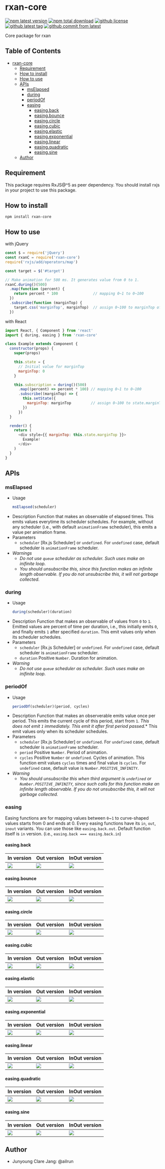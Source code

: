 # rxan-core

[![npm latest version](https://img.shields.io/npm/v/rxan-core/latest.svg)](https://www.npmjs.com/package/rxan-core)
[![npm total download](https://img.shields.io/npm/dt/rxan-core.svg)](https://www.npmjs.com/package/rxan-core)
[![github license](https://img.shields.io/github/license/Ailrun/rxan-core.svg)](https://github.com/Ailrun/rxan-core/blob/master/LICENSE)
[![github latest tag](https://img.shields.io/github/tag/Ailrun/rxan-core.svg)](https://github.com/Ailrun/rxan-core/tags)
[![github commit from latest](https://img.shields.io/github/commits-since/Ailrun/rxan-core/latest.svg)](https://github.com/Ailrun/rxan-core)

Core package for rxan

<!-- markdown-toc start - Don't edit this section. Run M-x markdown-toc-refresh-toc -->
## Table of Contents

- [rxan-core](#rxan-core)
    - [Requirement](#requirement)
    - [How to install](#how-to-install)
    - [How to use](#how-to-use)
    - [APIs](#apis)
        - [msElapsed](#mselapsed)
        - [during](#during)
        - [periodOf](#periodof)
        - [easing](#easing)
            - [easing.back](#easingback)
            - [easing.bounce](#easingbounce)
            - [easing.circle](#easingcircle)
            - [easing.cubic](#easingcubic)
            - [easing.elastic](#easingelastic)
            - [easing.exponential](#easingexponential)
            - [easing.linear](#easinglinear)
            - [easing.quadratic](#easingquadratic)
            - [easing.sine](#easingsine)
    - [Author](#author)

<!-- markdown-toc end -->

## Requirement

This package requires RxJS@^5 as peer dependency.
You should install rxjs in your project to use this package.

## How to install

```
npm install rxan-core
```

## How to use

with jQuery

```javascript
const $ = require('jQuery')
const rxanC = require('rxan-core')
require('rxjs/add/operators/map')

const target = $('#target')

// Make animation for 500 ms. It generates value from 0 to 1.
rxanC.during()(500)
  .map(function (percent) {
    return percent * 100                // mapping 0~1 to 0~100
  })
  .subscribe(function (marginTop) {
    target.css('marginTop', marginTop)  // assign 0~100 to marginTop of target
  })
```

with React

```javascript
import React, { Component } from 'react'
import { during, easing } from 'rxan-core'

class Example extends Component {
  constructor(props) {
    super(props)

    this.state = {
      // Initial value for marginTop
      marginTop: 0
    }

    this.subscription = during()(500)
      .map((percent) => percent * 100) // mapping 0~1 to 0~100
      .subscribe((marginTop) => {
        this.setState({
          marginTop: marginTop         // assign 0~100 to state.marginTop
        })
      })
  }

  render() {
    return (
      <div style={{ marginTop: this.state.marginTop }}>
        Example!
      </div>
    )
  }
}
```

## APIs

### msElapsed
- Usage
  ```javascript
  msElapsed(scheduler)
  ```
- Description
  Function that makes an observable of elapsed times.
  This emits values everytime its scheduler schedules.
  For example, without any scheduler (i.e., with default `animationFrame` scheduler), this emits a value per animation frame.
- Parameters
    - `scheduler`
      [Rx.js Scheduler] or `undefined`.
      For `undefined` case, default scheduler is `animationFrame` scheduler.
- *Warnings*
    - *Do not use `queue` scheduler as scheduler. Such uses make an inifinite loop.*
    - *You should unsubscribe this, since this function makes an infinite length observable. If you do not unsubscribe this, it will not garbage collected.*

### during
- Usage
  ```javascript
  during(scheduler)(duration)
  ```
- Description
  Function that makes an observable of values from `0` to `1`. Emitted values are percent of time per duration, i.e., this initially emits `0`, and finally emits `1` after specified `duration`.
  This emit values only when its scheduler schedules.
- Parameters
    - `scheduler`
      [Rx.js Scheduler] or `undefined`.
      For `undefined` case, default scheduler is `animationFrame` scheduler.
    - `duration`
      Positive `Number`.
      Duration for animation.
- *Warning*
    - *Do not use `queue` scheduler as scheduler. Such uses make an inifinite loop.*

### periodOf
- Usage
  ```javascript
  periodOf(scheduler)(period, cycles)
  ```
- Description
  Function that makes an observerable emits value once per period.
  This emits the current cycle of this period, start from `1`.
  *This does not emit `1` immediately. This emit it after first period passed.**
  This emit values only when its scheduler schedules.
- Parameters
    - `scheduler`
      [Rx.js Scheduler] or `undefined`.
      For `undefined` case, default scheduler is `animationFrame` scheduler.
    - `period`
      Positive `Number`.
      Period of animation.
    - `cycles`
      Positive `Number` or `undefined`.
      Cycles of animation. This function emit values `cycles` times and final value is `cycles`.
      For `undefined` case, default value is `Number.POSITIVE_INFINITY`.
- *Warning*
    - *You should unsubscribe this when third argument is `undefined` or `Number.POSITIVE_INFINITY`, since such calls for this function make an infinite length observable. If you do not unsubscribe this, it will not garbage collected.*

### easing
Easing functions are for mapping values between `0`~`1` to curve-shaped values starts from 0 and ends at 0.
Every easing functions have its `in`, `out`, `inout` variants. You can use those like `easing.back.out`. Default function itself is `in` version. (i.e., `easing.back === easing.back.in`)

#### easing.back

| In version | Out version | InOut version |
|------------|-------------|---------------|
|![](./doc/back.in.png)|![](./doc/back.out.png)|![](./doc/back.inout.png)|

#### easing.bounce

| In version | Out version | InOut version |
|------------|-------------|---------------|
|![](./doc/bounce.in.png)|![](./doc/bounce.out.png)|![](./doc/bounce.inout.png)|

#### easing.circle

| In version | Out version | InOut version |
|------------|-------------|---------------|
|![](./doc/circle.in.png)|![](./doc/circle.out.png)|![](./doc/circle.inout.png)|

#### easing.cubic

| In version | Out version | InOut version |
|------------|-------------|---------------|
|![](./doc/cubic.in.png)|![](./doc/cubic.out.png)|![](./doc/cubic.inout.png)|

#### easing.elastic

| In version | Out version | InOut version |
|------------|-------------|---------------|
|![](./doc/elastic.in.png)|![](./doc/elastic.out.png)|![](./doc/elastic.inout.png)|

#### easing.exponential

| In version | Out version | InOut version |
|------------|-------------|---------------|
|![](./doc/exponential.in.png)|![](./doc/exponential.out.png)|![](./doc/exponential.inout.png)|

#### easing.linear

| In version | Out version | InOut version |
|------------|-------------|---------------|
|![](./doc/linear.in.png)|![](./doc/linear.out.png)|![](./doc/linear.inout.png)|

#### easing.quadratic

| In version | Out version | InOut version |
|------------|-------------|---------------|
|![](./doc/quadratic.in.png)|![](./doc/quadratic.out.png)|![](./doc/quadratic.inout.png)|

#### easing.sine

| In version | Out version | InOut version |
|------------|-------------|---------------|
|![](./doc/sine.in.png)|![](./doc/sine.out.png)|![](./doc/sine.inout.png)|

## Author

- Junyoung Clare Jang: @ailrun
